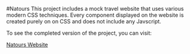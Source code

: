 #Natours
This project includes a mock travel website that uses various modern CSS techniques. Every component displayed on the website is created purely on on CSS and does not include any Javscript.

To see the completed version of the project, you can visit:

[Natours Website](https://natours-d3d0b.firebaseapp.com/)
